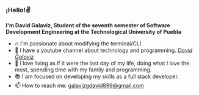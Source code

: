 ### ¡Hello!✌  

**I'm David Galavíz, Student of the seventh semester of Software Development Engineering at the Technological University of Puebla**  

- 🔥 I'm passionate about modifying the terminal/CLI.
- 👾 I have a youtube channel about technology and programming. *[David Galaviz](https://www.youtube.com/channel/UCe-5IeYXx1s-w5LtZ-5gBrQ)*
- 💖 I love living as if it were the last day of my life, doing what I love the most, spending time with my family and programming.
- 📚 I am focused on developing my skills as a full stack developer.
- 📫 How to reach me: galavizgdavid899@gmail.com  
